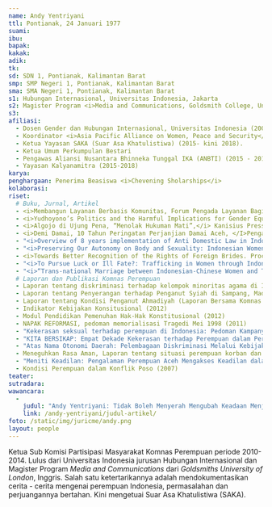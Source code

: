 ```yaml
---
name: Andy Yentriyani
ttl: Pontianak, 24 Januari 1977
suami:
ibu:
bapak:
kakak:
adik:
tk:
sd: SDN 1, Pontianak, Kalimantan Barat
smp: SMP Negeri 1, Pontianak, Kalimantan Barat
sma: SMA Negeri 1, Pontianak, Kalimantan Barat
s1: Hubungan Internasional, Universitas Indonesia, Jakarta
s2: Magister Program <i>Media and Communications, Goldsmith College, University of London</i>, Inggris
s3:
afiliasi:
  - Dosen Gender dan Hubungan Internasional, Universitas Indonesia (2006 - 2018)
  - Koordinator <i>Asia Pacific Alliance on Women, Peace and Security</i> (2014 - 2018)
  - Ketua Yayasan SAKA (Suar Asa Khatulistiwa) (2015- kini 2018).
  - Ketua Umum Perkumpulan Bestari
  - Pengawas Aliansi Nusantara Bhinneka Tunggal IKA (ANBTI) (2015 - 2018)
  - Yayasan Kalyanamitra (2015-2018)
karya:
penghargaan: Penerima Beasiswa <i>Chevening Sholarships</i>
kolaborasi:
riset:
  # Buku, Jurnal, Artikel
  - <i>Membangun Layanan Berbasis Komunitas, Forum Pengada Layanan Bagi Perempuan Korban Kekerasan</i> (2016)
  - <i>Yudhoyono’s Politics and the Harmful Implications for Gender Equality in Indonesia, “The Yudhoyono Presidency, Indonesia’s Decade of Stability and Stagnation”, Aspinal et.all. ed., Indonesia Update Series, College of Indonesia and the Pacific, The Australian National Univerity.</i> Ditulis bersama Melanie Budianta dan Kamala Chandrakirana (2015).
  - <i>Algojo di Ujung Pena, “Menolak Hukuman Mati”,</i> Kanisius Press (2015).
  - <i>Demi Damai, 10 Tahun Peringatan Perjanjian Damai Aceh, </I>Pengantar Editor pada Kumpulan Essay terhadap Puisi-Puisi karya Zubaidah Djohar, <i>Jala Sutra</i> (2015).
  - "<i>Overview of 8 years implementation of Anti Domestic Law in Indonesia: Its Success and Challenges, (German ed.);  Gewalt gegen Frauen in Südostasien und China, Regiospectra Verlag Berlin; Auflage.</i> (2013)"
  - "<i>Preserving Our Autonomy on Body and Sexuality: Indonesian Women’s 2008 Agenda, Women for Women’s Human Rights (WWHR) – New Ways, Turkey</i> (2007)"
  - <i>Towards Better Recognition of the Rights of Foreign Brides. Proceeding of International Conference on Border Control and Empowerment of Immigrant Brides. Taipei, 29-30 September 2007
  - "<i>To Pursue Luck or Ill Fate?: Trafficking in Women through Indonesia-Taiwan Transnational Marriages in the World Systems Framework, Indonesian Women in a Changing Society, The Asian Center for Women's Studies (ACWS), South Korea 2005."
  - "<i>“Trans-national Marriage between Indonesian-Chinese Women and Taiwanese Men: A Model of Trafficking in Women in Indonesia”, Indonesian Women in Changing Society (selected articles- Indonesian), Women Studies, Postgraduate Program, University of Indonesia,</i> Jakarta 2000."
  # Laporan dan Publikasi Komnas Perempuan
  - Laporan tentang diskriminasi terhadap kelompok minoritas agama di Indonesia (2014)
  - Laporan tentang Penyerangan terhadap Penganut Syiah di Sampang, Madura, Jawa Timur (laporan bersama Komnas Perempuan, Komnas HAM, KPAI dan LPSK) (2013)
  - Laporan tentang Kondisi Penganut Ahmadiyah (Laporan Bersama Komnas Perempuan, Komnas HAM, KPAI,LPSK, dan ORI) (2013)
  - Indikator Kebijakan Konsitusional (2012)
  - Modul Pendidikan Pemenuhan Hak-Hak Konstitusional (2012)
  - NAPAK REFORMASI, pedoman memorialisasi Tragedi Mei 1998 (2011)
  - "Kekerasan seksual terhadap perempuan di Indonesia: Pedoman Kampanye Nasional (2011)"
  - "KITA BERSIKAP: Empat Dekade Kekerasan terhadap Perempuan dalam Perjalanan Bangsa (2010)"
  - "Atas Nama Otonomi Daerah: Pelembagaan Diskriminasi Melalui Kebijakan Diskriminatif (2010)"
  - Meneguhkan Rasa Aman, Laporan tentang situasi perempuan korban dan pendamping korban kekerasan seksual dalamTragedi Mei 1998 (2008)
  - "Meniti Keadilan: Pengalaman Perempuan Aceh Mengakses Keadilan dalam konteks konflik, pasca tsunami dan pelaksanaan Syariat Islam (2007)"
  - Kondisi Perempuan dalam Konflik Poso (2007)
teater:
sutradara:
wawancara:
  -
    judul: "Andy Yentriyani: Tidak Boleh Menyerah Mengubah Keadaan Menjadi Lebih Indah"
    link: /andy-yentriyani/judul-artikel/
foto: /static/img/juricme/andy.png
layout: people
---
```


Ketua Sub Komisi Partisipasi Masyarakat Komnas Perempuan periode 2010-2014. Lulus dari Universitas Indonesia jurusan Hubungan Internasional dan Magister Program *Media and Communications* dari *Goldsmiths University of London*, Inggris. Salah satu ketertarikannya adalah mendokumentasikan cerita - cerita mengenai perempuan Indonesia, permasalahan dan perjuangannya bertahan. Kini mengetuai Suar Asa Khatulistiwa (SAKA).
